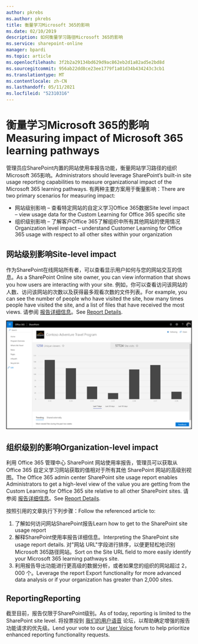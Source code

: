 ```yaml
---
author: pkrebs
ms.author: pkrebs
title: 衡量学习Microsoft 365的影响
ms.date: 02/10/2019
description: 如何衡量学习路径Microsoft 365的影响
ms.service: sharepoint-online
manager: bpardi
ms.topic: article
ms.openlocfilehash: 3f2b2a29134bd629d9ac862eb2d1a82ad5e2bd8d
ms.sourcegitcommit: 956ab22dd8ce23ee1779f1a01d34b434243c3cb1
ms.translationtype: MT
ms.contentlocale: zh-CN
ms.lasthandoff: 05/11/2021
ms.locfileid: "52310316"
---
```

# <a name="measuring-impact-of-microsoft-365-learning-pathways"></a><span data-ttu-id="869a9-103">衡量学习Microsoft 365的影响</span><span class="sxs-lookup"><span data-stu-id="869a9-103">Measuring impact of Microsoft 365 learning pathways</span></span>

<span data-ttu-id="869a9-104">管理员应SharePoint内置的网站使用率报告功能，衡量网站学习路径的组织Microsoft 365影响。</span><span class="sxs-lookup"><span data-stu-id="869a9-104">Administrators should leverage SharePoint’s built-in site usage reporting capabilities to measure organizational impact of the Microsoft 365 learning pathways.</span></span> <span data-ttu-id="869a9-105">有两种主要方案用于衡量影响：</span><span class="sxs-lookup"><span data-stu-id="869a9-105">There are two primary scenarios for measuring impact:</span></span> 
- <span data-ttu-id="869a9-106">网站级别影响 – 查看特定网站的自定义学习Office 365数据</span><span class="sxs-lookup"><span data-stu-id="869a9-106">Site level impact – view usage data for the Custom Learning for Office 365 specific site</span></span> 
- <span data-ttu-id="869a9-107">组织级别影响 – 了解客户Office 365了解组织中所有其他网站的使用情况</span><span class="sxs-lookup"><span data-stu-id="869a9-107">Organization level impact – understand Customer Learning for Office 365 usage with respect to all other sites within your organization</span></span>

## <a name="site-level-impact"></a><span data-ttu-id="869a9-108">网站级别影响</span><span class="sxs-lookup"><span data-stu-id="869a9-108">Site-level impact</span></span>

<span data-ttu-id="869a9-109">作为SharePoint在线网站所有者，可以查看显示用户如何与您的网站交互的信息。</span><span class="sxs-lookup"><span data-stu-id="869a9-109">As a SharePoint Online site owner, you can view information that shows you how users are interacting with your site.</span></span> <span data-ttu-id="869a9-110">例如，你可以查看访问该网站的人数、访问该网站的次数以及获得最多观看次数的文件列表。</span><span class="sxs-lookup"><span data-stu-id="869a9-110">For example, you can see the number of people who have visited the site, how many times people have visited the site, and a list of files that have received the most views.</span></span> <span data-ttu-id="869a9-111">请参阅 [报告详细信息](https://support.office.com/article/view-usage-data-for-your-sharepoint-site-2fa8ddc2-c4b3-4268-8d26-a772dc55779e)。</span><span class="sxs-lookup"><span data-stu-id="869a9-111">See [Report Details](https://support.office.com/article/view-usage-data-for-your-sharepoint-site-2fa8ddc2-c4b3-4268-8d26-a772dc55779e).</span></span> 

![带条形图的示例报表页。](media/cg-measureimpactreport.png)

## <a name="organization-level-impact"></a><span data-ttu-id="869a9-113">组织级别的影响</span><span class="sxs-lookup"><span data-stu-id="869a9-113">Organization-level impact</span></span>
<span data-ttu-id="869a9-114">利用 Office 365 管理中心 SharePoint 网站使用率报告，管理员可以获取从 Office 365 自定义学习网站获取的值相对于所有其他 SharePoint 网站的高级别视图。</span><span class="sxs-lookup"><span data-stu-id="869a9-114">The Office 365 admin center SharePoint site usage report enables Administrators to get a high-level view of the value you are getting from the Custom Learning for Office 365 site relative to all other SharePoint sites.</span></span> <span data-ttu-id="869a9-115">请参阅 [报告详细信息](/office365/admin/activity-reports/sharepoint-site-usage)。</span><span class="sxs-lookup"><span data-stu-id="869a9-115">See [Report Details](/office365/admin/activity-reports/sharepoint-site-usage).</span></span>
 
<span data-ttu-id="869a9-116">按照引用的文章执行下列步骤：</span><span class="sxs-lookup"><span data-stu-id="869a9-116">Follow the referenced article to:</span></span> 
1. <span data-ttu-id="869a9-117">了解如何访问网站SharePoint报告</span><span class="sxs-lookup"><span data-stu-id="869a9-117">Learn how to get to the SharePoint site usage report</span></span> 
2. <span data-ttu-id="869a9-118">解释SharePoint使用率报告详细信息。</span><span class="sxs-lookup"><span data-stu-id="869a9-118">Interpreting the SharePoint site usage report details.</span></span> <span data-ttu-id="869a9-119">对"网站 URL"字段进行排序，以便更轻松地识别Microsoft 365路径网站。</span><span class="sxs-lookup"><span data-stu-id="869a9-119">Sort on the Site URL field to more easily identify your Microsoft 365 learning pathways site.</span></span> 
3. <span data-ttu-id="869a9-120">利用报告导出功能进行更高级的数据分析，或者如果您的组织的网站超过 2，000 个。</span><span class="sxs-lookup"><span data-stu-id="869a9-120">Leverage the report Export functionality for more advanced data analysis or if your organization has greater than 2,000 sites.</span></span> 

## <a name="reporting"></a><span data-ttu-id="869a9-121">Reporting</span><span class="sxs-lookup"><span data-stu-id="869a9-121">Reporting</span></span>

<span data-ttu-id="869a9-122">截至目前，报告仅限于SharePoint级别。</span><span class="sxs-lookup"><span data-stu-id="869a9-122">As of today, reporting is limited to the SharePoint site level.</span></span> <span data-ttu-id="869a9-123">将投票投到 [我们的用户语音](https://go.microsoft.com/fwlink/?linkid=2109552) 论坛，以帮助确定增强的报告功能请求的优先级。</span><span class="sxs-lookup"><span data-stu-id="869a9-123">Lend your vote to our [User Voice](https://go.microsoft.com/fwlink/?linkid=2109552) forum to help prioritize enhanced reporting functionality requests.</span></span>
